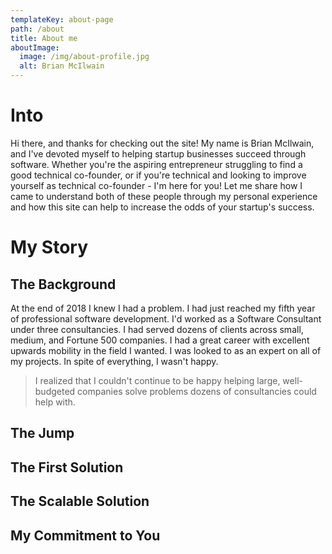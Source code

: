 ```yaml
---
templateKey: about-page
path: /about
title: About me
aboutImage:
  image: /img/about-profile.jpg
  alt: Brian McIlwain
---
```


# Into

Hi there, and thanks for checking out the site! My name is Brian McIlwain, and I've devoted myself to helping startup businesses succeed through software. Whether you're the aspiring entrepreneur struggling to find a good technical co-founder, or if you're technical and looking to improve yourself as technical co-founder - I'm here for you! Let me share how I came to understand both of these people through my personal experience and how this site can help to increase the odds of your startup's success.

# My Story

## The Background

At the end of 2018 I knew I had a problem. I had just reached my fifth year of professional software development. I'd worked as a Software Consultant under three consultancies. I had served dozens of clients across small, medium, and Fortune 500 companies. I had a great career with excellent upwards mobility in the field I wanted. I was looked to as an expert on all of my projects. In spite of everything, I wasn't happy.

> I realized that I couldn't continue to be happy helping large, well-budgeted companies solve problems dozens of consultancies could help with.

## The Jump

## The First Solution

## The Scalable Solution

## My Commitment to You
